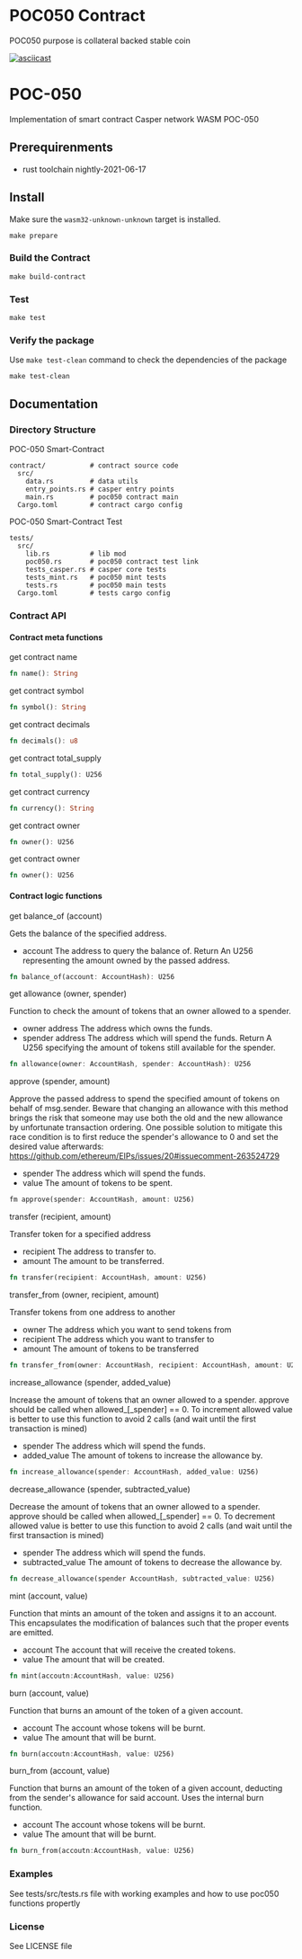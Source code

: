 # POC050 Contract
POC050 purpose is collateral backed stable coin

[![asciicast](https://asciinema.org/a/i9xTxSiv7sRYPn5BwShryHk0K.svg)](https://asciinema.org/a/i9xTxSiv7sRYPn5BwShryHk0K)

# POC-050

Implementation of smart contract Casper network WASM POC-050

## Prerequirenments

- rust toolchain nightly-2021-06-17

## Install
Make sure the `wasm32-unknown-unknown` target is installed.
```
make prepare
```

### Build the Contract
```
make build-contract
```

### Test
```
make test
```

### Verify the package
Use `make test-clean` command to check the dependencies of the package
```
make test-clean
```

## Documentation

### Directory Structure

POC-050 Smart-Contract 
```
contract/           # contract source code
  src/
    data.rs         # data utils
    entry_points.rs # casper entry points
    main.rs         # poc050 contract main
  Cargo.toml        # contract cargo config
```

POC-050 Smart-Contract Test
```
tests/
  src/
    lib.rs          # lib mod
    poc050.rs       # poc050 contract test link
    tests_casper.rs # casper core tests  
    tests_mint.rs   # poc050 mint tests
    tests.rs        # poc050 main tests
  Cargo.toml        # tests cargo config

```

### Contract API

#### Contract meta functions

get contract name
```rust
fn name(): String
```
get contract symbol
```rust
fn symbol(): String
```
get contract decimals
```rust
fn decimals(): u8
```
get contract total_supply
```rust
fn total_supply(): U256
```
get contract currency
```rust
fn currency(): String
```
get contract owner
```rust
fn owner(): U256
```
get contract owner
```rust
fn owner(): U256
```

#### Contract logic functions

get balance_of (account)

Gets the balance of the specified address.
- account The address to query the balance of.
Return An U256 representing the amount owned by the passed address.

```rust
fn balance_of(account: AccountHash): U256
```

get allowance (owner, spender)

Function to check the amount of tokens that an owner allowed to a spender.
- owner address The address which owns the funds.
- spender address The address which will spend the funds.
Return A U256 specifying the amount of tokens still available for the spender.

```rust
fn allowance(owner: AccountHash, spender: AccountHash): U256
```

approve (spender, amount)

Approve the passed address to spend the specified amount of tokens on behalf of msg.sender.
Beware that changing an allowance with this method brings the risk that someone may use both the old
and the new allowance by unfortunate transaction ordering. One possible solution to mitigate this
race condition is to first reduce the spender's allowance to 0 and set the desired value afterwards:
https://github.com/ethereum/EIPs/issues/20#issuecomment-263524729
- spender The address which will spend the funds.
- value The amount of tokens to be spent.

```rust
fm approve(spender: AccountHash, amount: U256)
```

transfer (recipient, amount)

Transfer token for a specified address
- recipient The address to transfer to.
- amount The amount to be transferred.

```rust
fn transfer(recipient: AccountHash, amount: U256)
```

transfer_from (owner, recipient, amount) 

Transfer tokens from one address to another
- owner The address which you want to send tokens from
- recipient The address which you want to transfer to
- amount The amount of tokens to be transferred

```rust
fn transfer_from(owner: AccountHash, recipient: AccountHash, amount: U256) 
```

increase_allowance (spender, added_value)

Increase the amount of tokens that an owner allowed to a spender.
approve should be called when allowed_[_spender] == 0. 
To increment allowed value is better to use this function to avoid 2 calls (and wait until the first transaction is mined)
- spender The address which will spend the funds.
- added_value The amount of tokens to increase the allowance by.

```rust
fn increase_allowance(spender: AccountHash, added_value: U256)
```

decrease_allowance (spender, subtracted_value)

Decrease the amount of tokens that an owner allowed to a spender.
approve should be called when allowed_[_spender] == 0. 
To decrement allowed value is better to use this function to avoid 2 calls (and wait until the first transaction is mined)
- spender The address which will spend the funds.
- subtracted_value The amount of tokens to decrease the allowance by.

```rust
fn decrease_allowance(spender AccountHash, subtracted_value: U256)
```

mint (account, value)

Function that mints an amount of the token and assigns it to an account. This encapsulates the modification of balances such that the proper events are emitted.
- account The account that will receive the created tokens.
- value The amount that will be created.

```rust
fn mint(accoutn:AccountHash, value: U256)
```

burn (account, value)

Function that burns an amount of the token of a given account.
- account The account whose tokens will be burnt.
- value The amount that will be burnt.

```rust
fn burn(accoutn:AccountHash, value: U256)
```

burn_from (account, value)

Function that burns an amount of the token of a given account, deducting from the sender's allowance for said account. Uses the internal burn function.
- account The account whose tokens will be burnt.
- value The amount that will be burnt.

```rust
fn burn_from(accoutn:AccountHash, value: U256)
```

### Examples

See tests/src/tests.rs file with working examples and how to use poc050 functions propertly

### License
See LICENSE file
